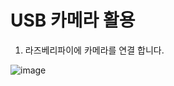 # USB 카메라 활용

1. 라즈베리파이에 카메라를 연결 합니다.

![image](https://github.com/user-attachments/assets/36fb454a-086e-4d2a-bad8-3cbb0c5ceb3f)
